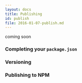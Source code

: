 ```yaml
---
layout: docs
title: Publishing
id: publish
file: 2016-01-07-publish.md
---
```

coming soon

### Completing your `package.json`

### Versioning

### Publishing to NPM
